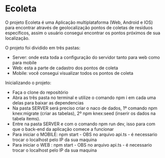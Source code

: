 ﻿# Ecoleta

O projeto Ecoleta é uma Aplicação multiplataforma (Web, Android e IOS) para encontrar através de geolocalização pontos de coletas de resíduos específicos, assim o usuário consegui encontrar os pontos próximos de sua localização.

O projeto foi dividido em três pastas:
- Server: onde esta toda a configuração do servidor tanto para web como para mobile
- Web: esta a parte de cadastro dos pontos de coleta
- Mobile: você consegui visualizar todos os pontos de coleta

Inicializando o projeto:
- Faça o clone do repositório 
- Abra as três pasta no terminal e utilize o comando npm i em cada uma delas para baixar as dependencias
- Na pasta SERVER será preciso criar o naco de dados, 1º comando npm knex:migrate (criar as tabelas), 2º npm knex:seed (inserir  os dados na tabela items).
- Entre na pasta SERVER e com o comando npm run dev, isso para com que o back-end da aplicação comece a funcionar
- Para iniciar o MOBILE: npm start - OBS no arquivo api.ts - é necessario trocar o localhost pelo IP da sua maquina
- Para iniciar o WEB : npm start  - OBS no arquivo api.ts - é necessario trocar o localhost pelo IP da sua maquina

